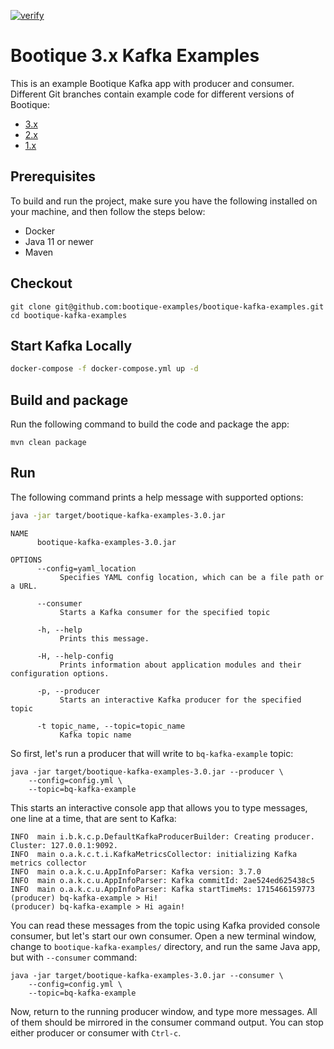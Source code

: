 [![verify](https://github.com/bootique-examples/bootique-kafka-examples/actions/workflows/verify.yml/badge.svg)](https://github.com/bootique-examples/bootique-kafka-examples/actions/workflows/verify.yml)

# Bootique 3.x Kafka Examples

This is an example Bootique Kafka app with producer and consumer. Different Git branches contain example code for different versions of Bootique:

* [3.x](https://github.com/bootique-examples/bootique-kafka-examples/tree/3.x)
* [2.x](https://github.com/bootique-examples/bootique-kafka-examples/tree/2.x)
* [1.x](https://github.com/bootique-examples/bootique-kafka-examples/tree/1.x)

## Prerequisites

To build and run the project, make sure you have the following installed on your machine, and then follow the steps below:

* Docker
* Java 11 or newer
* Maven

## Checkout
```
git clone git@github.com:bootique-examples/bootique-kafka-examples.git
cd bootique-kafka-examples
```

## Start Kafka Locally

```bash
docker-compose -f docker-compose.yml up -d
```

## Build and package

Run the following command to build the code and package the app:
```
mvn clean package
```

## Run

The following command prints a help message with supported options:
```bash  
java -jar target/bootique-kafka-examples-3.0.jar
```

```
NAME
      bootique-kafka-examples-3.0.jar

OPTIONS
      --config=yaml_location
           Specifies YAML config location, which can be a file path or a URL.

      --consumer
           Starts a Kafka consumer for the specified topic

      -h, --help
           Prints this message.

      -H, --help-config
           Prints information about application modules and their configuration options.

      -p, --producer
           Starts an interactive Kafka producer for the specified topic

      -t topic_name, --topic=topic_name
           Kafka topic name
```

So first, let's run a producer that will write to `bq-kafka-example` topic:
```
java -jar target/bootique-kafka-examples-3.0.jar --producer \
    --config=config.yml \
    --topic=bq-kafka-example 
```

This starts an interactive console app that allows you to type messages, one line at a time, that are sent to Kafka:

```
INFO  main i.b.k.c.p.DefaultKafkaProducerBuilder: Creating producer. Cluster: 127.0.0.1:9092.
INFO  main o.a.k.c.t.i.KafkaMetricsCollector: initializing Kafka metrics collector
INFO  main o.a.k.c.u.AppInfoParser: Kafka version: 3.7.0
INFO  main o.a.k.c.u.AppInfoParser: Kafka commitId: 2ae524ed625438c5
INFO  main o.a.k.c.u.AppInfoParser: Kafka startTimeMs: 1715466159773
(producer) bq-kafka-example > Hi!
(producer) bq-kafka-example > Hi again!
```

You can read these messages from the topic using Kafka provided console consumer, but let's start our own consumer. 
Open a new terminal window, change to `bootique-kafka-examples/` directory, and run the same Java app, but with
`--consumer` command:

```
java -jar target/bootique-kafka-examples-3.0.jar --consumer \
    --config=config.yml \
    --topic=bq-kafka-example
```
Now, return to the running producer window, and type more messages. All of them should be mirrored in the consumer 
command output. You can stop either producer or consumer with `Ctrl-c`.
